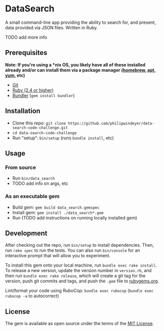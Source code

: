 # DataSearch

A small command-line app providing the ability to search for, and present, data provided via JSON files. Written in Ruby.

TODO add more info

## Prerequisites

**Note: If you're using a \*nix OS, you likely have all of these installed already and/or can install them via a package manager ([homebrew](https://brew.sh/), [apt](https://packages.debian.org/search?keywords=apt), [yum](http://yum.baseurl.org/), etc)**

- [Git](https://git-scm.com/)
- [Ruby (2.4 or higher)](https://www.ruby-lang.org/en)
- [Bundler](https://bundler.io/) (`gem install bundler`)

## Installation

- Clone this repo: `git clone https://github.com/philipwindeyer/data-search-code-challenge.git`
- `cd data-search-code-challenge`
- Run "setup": `bin/setup` (runs `bundle install`, etc)

## Usage

### From source

- Run `bin/data_search`
- TODO add info on args, etc

### As an executable gem

- Build gem: `gem build data_search.gemspec`
- Install gem: `gem install ./data_search*.gem`
- Run (TODO add instructions on running locally installed gem)

## Development

After checking out the repo, run `bin/setup` to install dependencies. Then, run `rake spec` to run the tests. You can also run `bin/console` for an interactive prompt that will allow you to experiment.

To install this gem onto your local machine, run `bundle exec rake install`. To release a new version, update the version number in `version.rb`, and then run `bundle exec rake release`, which will create a git tag for the version, push git commits and tags, and push the `.gem` file to [rubygems.org](https://rubygems.org).

Lint/format your code using RuboCop: `bundle exec rubocop` (`bundle exec rubocop -a` to autocorrect)

## License

The gem is available as open source under the terms of the [MIT License](https://opensource.org/licenses/MIT).
